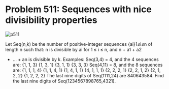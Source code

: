 # Problem 511: Sequences with nice divisibility properties

![p511](img/511.gif)

Let Seq(n,k) be the number of positive-integer sequences {ai}1≤i≤n of
length n such that: n is divisible by ai for 1 ≤ i ≤ n, and n + a1 + a2
+ ... + an is divisible by k. Examples: Seq(3,4) = 4, and the 4
sequences are: {1, 1, 3} {1, 3, 1} {3, 1, 1} {3, 3, 3} Seq(4,11) = 8,
and the 8 sequences are: {1, 1, 1, 4} {1, 1, 4, 1} {1, 4, 1, 1} {4, 1,
1, 1} {2, 2, 2, 1} {2, 2, 1, 2} {2, 1, 2, 2} {1, 2, 2, 2} The last nine
digits of Seq(1111,24) are 840643584. Find the last nine digits of
Seq(1234567898765,4321).